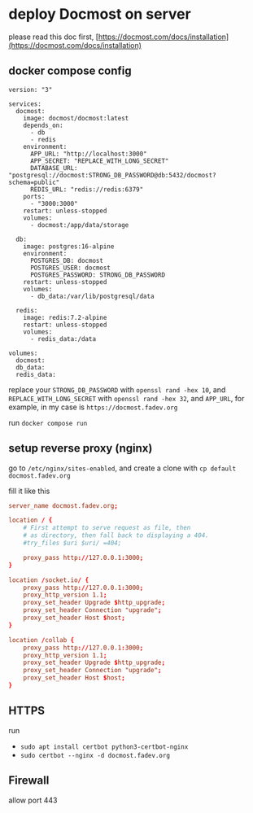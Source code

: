 # deploy Docmost on server

please read this doc first, [https://docmost.com/docs/installation](https://docmost.com/docs/installation)

## docker compose config


```
version: "3"

services:
  docmost:
    image: docmost/docmost:latest
    depends_on:
      - db
      - redis
    environment:
      APP_URL: "http://localhost:3000"
      APP_SECRET: "REPLACE_WITH_LONG_SECRET"
      DATABASE_URL: "postgresql://docmost:STRONG_DB_PASSWORD@db:5432/docmost?schema=public"
      REDIS_URL: "redis://redis:6379"
    ports:
      - "3000:3000"
    restart: unless-stopped
    volumes:
      - docmost:/app/data/storage

  db:
    image: postgres:16-alpine
    environment:
      POSTGRES_DB: docmost
      POSTGRES_USER: docmost
      POSTGRES_PASSWORD: STRONG_DB_PASSWORD
    restart: unless-stopped
    volumes:
      - db_data:/var/lib/postgresql/data

  redis:
    image: redis:7.2-alpine
    restart: unless-stopped
    volumes:
      - redis_data:/data

volumes:
  docmost:
  db_data:
  redis_data:
```

replace your `STRONG_DB_PASSWORD` with `openssl rand -hex 10`, and `REPLACE_WITH_LONG_SECRET` with `openssl rand -hex 32`, and `APP_URL`, for example, in my case is `https://docmost.fadev.org`

run `docker compose run`

## setup reverse proxy (nginx)
go to `/etc/nginx/sites-enabled`, and create a clone with `cp default docmost.fadev.org`

fill it like this

```conf
server_name docmost.fadev.org;

location / {
	# First attempt to serve request as file, then
	# as directory, then fall back to displaying a 404.
	#try_files $uri $uri/ =404;

	proxy_pass http://127.0.0.1:3000;
}

location /socket.io/ {
	proxy_pass http://127.0.0.1:3000;
	proxy_http_version 1.1;
	proxy_set_header Upgrade $http_upgrade;
	proxy_set_header Connection "upgrade";
	proxy_set_header Host $host;
}

location /collab {
	proxy_pass http://127.0.0.1:3000;
	proxy_http_version 1.1;
	proxy_set_header Upgrade $http_upgrade;
	proxy_set_header Connection "upgrade";
	proxy_set_header Host $host;
}

```

## HTTPS

run

- `sudo apt install certbot python3-certbot-nginx`
- `sudo certbot --nginx -d docmost.fadev.org`

## Firewall
allow port 443